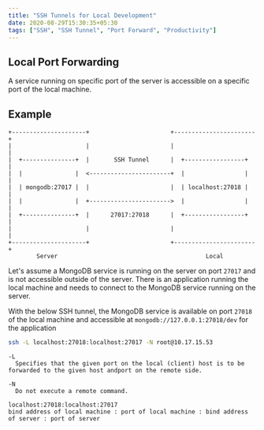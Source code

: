 ```yaml
---
title: "SSH Tunnels for Local Development"
date: 2020-08-29T15:30:35+05:30
tags: ["SSH", "SSH Tunnel", "Port Forward", "Productivity"]
---
```


## Local Port Forwarding
A service running on specific port of the server is accessible on a specific port of the local machine.

## Example

```
+---------------------+                       +-----------------------+
|                     |                       |                       |
|  +---------------+  |       SSH Tunnel      |  +-----------------+  |
|  |               |  <-----------------------+  |                 |  |
|  | mongodb:27017 |  |                       |  | localhost:27018 |  |
|  |               |  +----------------------->  |                 |  |
|  +---------------+  |      27017:27018      |  +-----------------+  |
|                     |                       |                       |
+---------------------+                       +-----------------------+
        Server                                          Local
```

Let's assume a MongoDB service is running on the server on port `27017` and is not accessible outside of the server. There is an application running the local machine and needs to connect to the MongoDB service running on the server.

With the below SSH tunnel, the MongoDB service is available on port `27018` of the local machine and accessible at `mongodb://127.0.0.1:27018/dev` for the application

```bash
ssh -L localhost:27018:localhost:27017 -N root@10.17.15.53
```

```
-L
  Specifies that the given port on the local (client) host is to be forwarded to the given host andport on the remote side.

-N
  Do not execute a remote command.
```

```
localhost:27018:localhost:27017
bind address of local machine : port of local machine : bind address of server : port of server
```